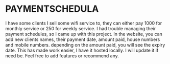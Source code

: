 # PAYMENTSCHEDULA
I have some clients I sell some wifi service to, they can either pay 1000 for monthly service or 250 for weekly service. I had trouble managing their payment schedules, so I came up with this project. In the website, you can add new clients names, their payment date, amount paid, house numbers and mobile numbers. depending on the amount paid, you will see the expiry date. This has made work easier, I have it hosted locally. I will update it if need be. Feel free to add features or recommend any.

